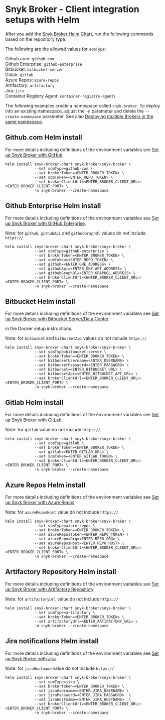 # Snyk Broker - Client integration setups with Helm

After you add the [Snyk Broker Helm Char](how-to-install-and-configure-your-snyk-broker-client.md)t, run the following commands based on the repository type.

The following are the allowed values for `scmType`:

Github.com: `github-com`\
Github Enterprise: `github-enterprise`\
Bitbucket: `bitbucket-server`\
Gitlab: `gitlab`\
Azure Repos: `azure-repos`\
Artifactory: `artifactory`\
Jira: `jira`\
Container Registry Agent: `container-registry-agent`\\

The following examples create a namespace called `snyk-broker`. To deploy into an existing namespace, adjust the `-n` parameter and delete the `--create-namespace` parameter. See alao [Deploying multiple Brokers in the same namespace](set-up-snyk-broker/how-to-install-and-configure-your-snyk-broker-client/deploying-multiple-brokers-in-the-same-namespace.md).

## Github.com Helm install

For more details including definitions of the environment variables see [Set up Snyk Broker with GitHub](snyk-broker-set-up-examples/broker-example-set-up-snyk-broker-with-github.md).

```
helm install snyk-broker-chart snyk-broker/snyk-broker \
             --set scmType=github-com \
             --set brokerToken=<ENTER_BROKER_TOKEN> \
             --set scmToken=<ENTER_REPO_TOKEN> \
             --set brokerClientUrl=<ENTER_BROKER_CLIENT_URL>:<ENTER_BROKER_CLIENT_PORT> \
             -n snyk-broker --create-namespace
```

## Github Enterprise Helm install

For more details including definitions of the environment variables see [Set up Snyk Broker with GitHub Enterprise](snyk-broker-set-up-examples/setup-broker-with-github-enterprise.md).

Note: for `github`, `githubApi` and `githubGraphQl` values do not include `https://`

```
helm install snyk-broker-chart snyk-broker/snyk-broker \
             --set scmType=github-enterprise \
             --set brokerToken=<ENTER_BROKER_TOKEN> \
             --set scmToken=<ENTER_REPO_TOKEN> \
             --set github=<ENTER_GHE_ADDRESS> \
             --set githubApi=<ENTER_GHE_API_ADDRESS> \
             --set githubGraphQl=<ENTER_GRAPHQL_ADDRESS> \
             --set brokerClientUrl=<ENTER_BROKER_CLIENT_URL>:<ENTER_BROKER_CLIENT_PORT> \
             -n snyk-broker --create-namespace
```

## Bitbucket Helm install

For more details including definitions of the environment variables see [Set up Snyk Broker with Bitbucket Server/Data Center](snyk-broker-set-up-examples/data-center.md).

&#x20;in the Docker setup instructions.

Note: for `bitbucket` and `bitbucketApi` values do not include `https://`

```
helm install snyk-broker-chart snyk-broker/snyk-broker \
             --set scmType=bitbucket-server \
             --set brokerToken=<ENTER_BROKER_TOKEN> \
             --set bitbucketUsername=<ENTER_USERNAME> \
             --set bitbucketPassword=<ENTER_PASSWORD> \
             --set bitbucket=<ENTER_BITBUCKET_URL> \
             --set bitbucketApi=<ENTER_BITBUCKET_API_URL> \
             --set brokerClientUrl=<ENTER_BROKER_CLIENT_URL>:<ENTER_BROKER_CLIENT_PORT> \
             -n snyk-broker --create-namespace
```

## Gitlab Helm install

For more details including definitions of the environment variables see [Set up Snyk Broker with GitLab](snyk-broker-set-up-examples/setup-broker-with-gitlab.md).

Note: for `gitlab` value do not include `https://`

```
helm install snyk-broker-chart snyk-broker/snyk-broker \
             --set scmType=gitlab \
             --set brokerToken=<ENTER_BROKER_TOKEN> \
             --set gitlab=<ENTER_GITLAB_URL> \
             --set scmToken=<ENTER_GITLAB_TOKEN> \
             --set brokerClientUrl=<ENTER_BROKER_CLIENT_URL>:<ENTER_BROKER_CLIENT_PORT> \
             -n snyk-broker --create-namespace
```

## Azure Repos Helm install

For more details including definitions of the environment variables see [Set up Snyk Broker with Azure Repos](snyk-broker-set-up-examples/setup-broker-with-azure-repos.md).

Note: for `azureReposHost` value do not include `https://`

```
helm install snyk-broker-chart snyk-broker/snyk-broker \
             --set scmType=azure-repos \
             --set brokerToken=<ENTER_BROKER_TOKEN> \
             --set azureReposToken=<ENTER_REPO_TOKEN> \
             --set azureReposOrg=<ENTER_REPO_ORG> \
             --set azureReposHost=<ENTER_REPO_HOST> \
             --set brokerClientUrl=<ENTER_BROKER_CLIENT_URL>:<ENTER_BROKER_CLIENT_PORT> \
             -n snyk-broker --create-namespace
```

## Artifactory Repository Helm install

For more details including definitions of the environment variables see [Set up Snyk Broker with Artifactory Repository](snyk-broker-set-up-examples/set-up-snyk-broker-with-artifactory-repository.md).

Note: for `artifactoryUrl` value do not include `https://`

```
helm install snyk-broker-chart snyk-broker/snyk-broker \
             --set scmType=artifactory \
             --set brokerToken=<ENTER_BROKER_TOKEN> \
             --set artifactoryUrl=<ENTER_ARTIFACTORY_URL> \
             -n snyk-broker --create-namespace
```

## Jira notifications Helm install

For more details including definitions of the environment variables see [Set up Snyk Broker with Jira](snyk-broker-set-up-examples/setup-broker-with-jira.md).

Note: for `jiraHostname` value do not include `https://`

```
helm install snyk-broker-chart snyk-broker/snyk-broker \
             --set scmType=jira \
             --set brokerToken=<ENTER_BROKER_TOKEN> \
             --set jiraUsername=<ENTER_JIRA_USERNAME> \
             --set jiraPassword=<ENTER_JIRA_PASSWORD>  \
             --set jiraHostname=<ENTER_JIRA_HOSTNAME>  \
             --set brokerClientUrl=<ENTER_BROKER_CLIENT_URL>:<ENTER_BROKER_CLIENT_PORT> \
             -n snyk-broker --create-namespace
```
